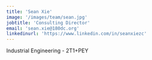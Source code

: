 ```yaml
---
title: 'Sean Xie'
image: '/images/team/sean.jpg'
jobtitle: 'Consulting Director'
email: 'sean.xie@180dc.org'
linkedinurl: 'https://www.linkedin.com/in/seanxiezc'
---
```


Industrial Engineering - 2T1+PEY